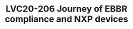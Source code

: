 ---
categories:
- lvc20
description: 'Chat live with the speakers during the broadcast time here: https://linaroconnect.slack.com/archives/C01B157FTNZ<br><br><br><br>Abstract:<br>The
  Embedded Base Boot Requirements(EBBR) specification defines requirements for embedded
  systems to enable inter-operability between SoCs, hardware platforms, firmware implementations,
  and operating system distributions. EBBR is targeted at making operating system/distros
  agnostic to platform. Same operating system image should run on any hardware with
  a well-defined firmware interface which is EBBR compliant.<br><br>There has been
  a significant work going on in U-boot with regards to EBBR in the open-source community.
  Various features like bootefi are already available with many other features in
  queue.<br><br>This presentation aims at explaining how EBBR specifications gets
  mapped to NXP platforms and demonstrating EBBR compliance for NXP platform. The
  reference boot-architecture will be based on TFA, u-boot, device-trees, Linux and
  OPTEE (for secure uefi flow). This will demonstrate distros like SUSE running on
  NXP SoCs using bootefi command, secure uefi flow, etc<br><br>Also efforts are going
  to ensure that the U-boot is EBBR compliant by running FWTS, SCT for EBBR. The idea
  is to make the u-boot feature complete and can be demonstrated as EBBR compliance
  on NXP devices.'
image: /assets/images/featured-images/lvc20/LVC20-206.png
session_id: LVC20-206
session_room: '[Track 2] Linux/Android'
session_slot:
  end_time: 2020-09-23 09:40
  start_time: 2020-09-23 09:15
session_speakers:
- speaker_bio: I am computer Science Engineering graduate with almost 18 years of
    continuous experience in Embedded systems, Linux BSP, Unix, operating system internals,
    device drivers, boot loaders, Flash, DDR, Ethernet, SATA, USB, wireless, networking,
    etc, and open source software. Very good hold on PowerPC and ARM architectures.
    Representing NXP in various open source projects of ARM ecosystem, distros and
    CIs like Linaro(LSK), Preempt RT, Yocto, SUSE..&lt;br&gt;&lt;br&gt;I have been
    involved in various bring up, BSP code development and open source up-streaming
    of these BSPs for various NXP SoCs of QorIQ, Qonverge and Layerscape series. This
    includes MPC8323, MPC8360, P1020, P1010, P2020, BSC9131, BSC9132, B4860, T1040,
    LS2088A, LS1012A, LS1088A for u-boot and Linux. I have been working as software
    IP owner for various areas like TDM, ethernet, DDR, Flash controller, heterogenous
    systems, multicore, AMP, etc.&lt;br&gt;&lt;br&gt;Currently playing the role of
    System Software architect which involves SoC feasibility and laying out the BSP
    software architecture for the NXP devices for wireless, networking and IoT use
    cases. Key areas include Platform software, u-boot, linux and device drivers.
  speaker_company: NXP Semiconductor Noida
  speaker_image: http://avatars.sched.co/9/de/8935394/avatar.jpg.320x320px.jpg?dd6
  speaker_name: Poonam Aggrwal
  speaker_position: Technical Software manager
  speaker_role: attendee, speaker
- speaker_bio: 'Around 15 years of experience of working on embedded software : C-programming,
    BSP, u-boot, Linux, Enablement of Real-time solutions, various device drivers,
    u-boot custodian fsl-qoriq, mpc85xx maintainer&lt;br&gt;&lt;br&gt;'
  speaker_company: NXP
  speaker_image: http://avatars.sched.co/a/84/10893750/avatar.jpg.320x320px.jpg?a03
  speaker_name: Priyanka Jain
  speaker_position: Embedded Software Engineer
  speaker_role: attendee, speaker
- speaker_bio: Linux kernel developer with a taste for networking and performance
  speaker_company: Linaro
  speaker_image: http://avatars.sched.co/e/a0/7234895/avatar.jpg.320x320px.jpg?dcc
  speaker_name: Ilias Apalodimas
  speaker_position: Tech Lead
  speaker_role: attendee, speaker
session_track: Boot Architecture
tag: session
tags: Boot Architecture
title: LVC20-206 Journey of EBBR compliance and NXP devices
---